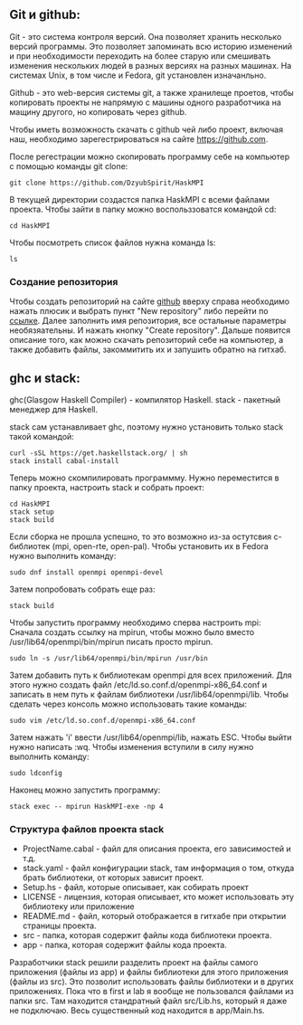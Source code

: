 ## Git и github:
Git - это система контроля версий. Она позволяет хранить несколько версий
программы. Это позволяет запоминать всю историю изменений и при необходимости
переходить на более старую или смешивать изменения нескольких людей в разных
версиях на разных машинах.
На системах Unix, в том числе и Fedora, git установлен изначанльно.

Github - это web-версия системы git, а также хранилеще проетов, чтобы копировать
проекты не напрямую с машины одного разработчика на мащину другого, но
копировать через github.

Чтобы иметь возможность скачать с github чей либо проект, включая наш, необходимо
зарегестрироваться на сайте https://github.com.

После регестрации можно скопировать программу себе на компьютер с помощью
команды git clone:
```
git clone https://github.com/DzyubSpirit/HaskMPI
```
В текущей директории создастся папка HaskMPI с всеми файлами проекта. Чтобы
зайти в папку можно воспольззоватся командой cd:
```
cd HaskMPI
```
Чтобы посмотреть список файлов нужна команда ls:
```
ls
```

### Создание репозитория

Чтобы создать репозиторий на сайте [github](https://github.com) вверху справа необходимо нажать плюсик и выбрать пункт "New repository" либо перейти по [ссылке](https://github.com/new).
Далее заполнить имя репозитория, все остальные параметры необязяательны. И нажать кнопку "Create repository".
Дальше появится описание того, как можно скачать репозиторий себе на компьютер, а также добавить файлы, закоммитить их и запушить обратно на гитхаб.

## ghc и stack:

ghc(Glasgow Haskell Compiler) - компилятор Haskell.
stack - пакетный менеджер для Haskell.

stack сам устанавливает ghc, поэтому нужно установить только stack такой
командой:
```
curl -sSL https://get.haskellstack.org/ | sh
stack install cabal-install
```

Теперь можно скомпилировать программму. Нужно переместится в папку проекта,
настроить stack и собрать проект:
```
cd HaskMPI
stack setup
stack build
```

Если сборка не прошла успешно, то это возможно из-за остутсвия c-библиотек (mpi,
open-rte, open-pal). Чтобы установить их в Fedora нужно выполнить команду:
```
sudo dnf install openmpi openmpi-devel
```
Затем попробовать собрать еще раз:
```
stack build
```

Чтобы запустить программу необходимо сперва настроить mpi:
Сначала создать ссылку на mpirun, чтобы можно было вместо
/usr/lib64/openmpi/bin/mpirun писать просто mpirun.
```
sudo ln -s /usr/lib64/openmpi/bin/mpirun /usr/bin
```
Затем добавить путь к библиотекам openmpi для всех приложений. Для этого нужно
создать файл /etc/ld.so.conf.d/openmpi-x86_64.conf и записать в нем путь к
файлам библиотеки /usr/lib64/openmpi/lib.
Чтобы сделать через консоль можно использовать такие команды:
```
sudo vim /etc/ld.so.conf.d/openmpi-x86_64.conf
```
Затем нажать 'i' ввести /usr/lib64/openmpi/lib, нажать ESC. Чтобы выйти нужно
написать :wq.
Чтобы изменения вступили в силу нужно выполнить команду:
```
sudo ldconfig
```

Наконец можно запустить программу:
```
stack exec -- mpirun HaskMPI-exe -np 4
```

### Структура файлов проекта stack

* ProjectName.cabal - файл для описания проекта, его зависимостей и т.д.
* stack.yaml - файл конфигурации stack, там информация о том, откуда брать библиотеки, от которых зависит проект.
* Setup.hs - файл, которые описывает, как собирать проект
* LICENSE - лицензия, которая описывает, кто может использовать эту библиотеку или приложение
* README.md - файл, который отображается в гитхабе при открытии страницы проекта.
* src - папка, которая содержит файлы кода библиотеки проекта.
* app - папка, которая содержит файлы кода проекта.

Разработчики stack решили разделить проект на файлы самого приложения (файлы из app) и файлы библиотеки для этого приложения (файлы из src). Это позволит использовать файлы библиотеки и в других приложениях.
Пока что в first и lab я вообще не пользовался файлами из папки src. Там находится стандратный файл src/Lib.hs, который я даже не подключаю. Весь существенный код находится в app/Main.hs.
